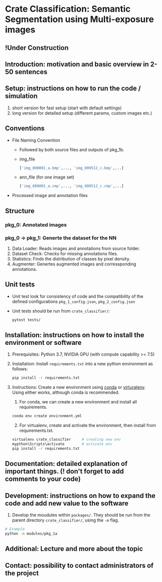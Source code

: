 # Crate Classification: Semantic Segmentation using Multi-exposure images

## !Under Construction

## Introduction: motivation and basic overview in 2-50 sentences

## Setup: instructions on how to run the code / simulation

1. short version for fast setup (start with default settings)
2. long version for detailed setup (different params, custom images etc.)

## Conventions

* File Naming Convention
  * Followed by both source files and outputs of pkg_1b.
  * img_file

    ```python
    ['img_000001_a.bmp',..., 'img_000512_c.bmp',...]
    ```

  * ann_file (for one image set)

    ```python
    ['img_000001_a.cmp',..., 'img_000512_c.cmp',...]
    ```

* Processed image and annotation files

## Structure

### pkg_0: Annotated images

### pkg_0 -> pkg_1: Generte the dataset for the NN

1. Data Loader: Reads images and annotations from source folder.
2. Dataset Check: Checks for missing annotations files.
3. Statistics: Finds the distribution of classes by pixel density.
4. Augmenter: Genertes augmented images and corressponding annotations.

## Unit tests

* Unit test look for consistency of code and the compatibility of the defined configurations `pkg_1_config.json`, `pkg_2_config.json`
* Unit tests should be run from `crate_classifier/`:

    ```bash
    pytest tests/
    ```

## Installation: instructions on how to install the environment or software

1. Prerequisites: Python 3.7, NVIDIA GPU (with compute capability >= 7.5)
2. Installation: Install `requirements.txt` into a new python environment as follows:

   ```bash
   pip install -r requirements.txt
   ```

3. Instructions:
   Create a new environment using [conda](https://docs.conda.io/projects/conda/en/latest/user-guide/tasks/manage-environments.html#creating-an-environment-with-commands) or [virturalenv](https://packaging.python.org/guides/installing-using-pip-and-virtual-environments/#creating-a-virtual-environment). Using either works, although conda is recommended.

   1. For conda, we can create a new environment and install all requirements.

    ```bash
    conda env create environment.yml
    ```

   2. For virtualenv, create and activate the environment, then install from requirements.txt.

    ```bash
    virtualenv crate_classifier     # creating new env
    mypthon\Scripts\activate        # activate env
    pip install -r requirements.txt
    ```

## Documentation: detailed explanation of important things. (! don't forget to add comments to your code)

## Development: instructions on how to expand the code and add new value to the software

1. Develop the moudules within `packages/`. They should be run from the parent directory `crate_classifier/`, using the `-m` flag.

```bash
# Example
python -m modules/pkg_1a
```

## Additional: Lecture and more about the topic

## Contact: possibility to contact administrators of the project
